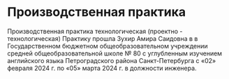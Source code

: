 # Производственная практика
Производственная практика технологическая (проектно - технологическая) 
Практику прошла Зухир Амира Саидовна в в Государственном бюджетном общеобразовательном учреждении средней общеобразовательной школе № 80 с углубленным изучением английского языка Петроградского района Санкт-Петербурга с «02» февраля 2024 г. по «05» марта 2024 г. в должности инженера.
